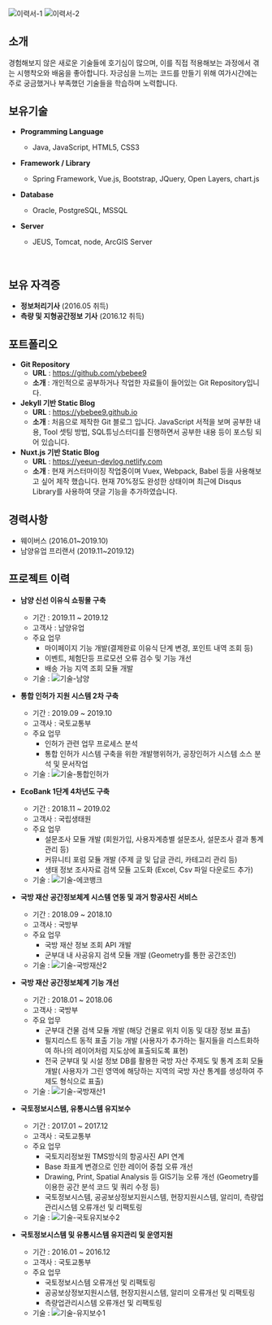 ![이력서-1](https://user-images.githubusercontent.com/48410197/76704301-6422c680-671b-11ea-9f64-5147f725884e.PNG)
![이력서-2](https://user-images.githubusercontent.com/48410197/76704302-6553f380-671b-11ea-9ff1-41ef8c3f18c9.PNG)
<br>

## 소개

경험해보지 않은 새로운 기술들에 호기심이 많으며, 이를 직접 적용해보는 과정에서 겪는 시행착오와 배움을 좋아합니다. 자긍심을 느끼는 코드를 만들기 위해 여가시간에는 주로 궁금했거나 부족했던 기술들을 학습하며 노력합니다.
<br>


## 보유기술

- **Programming Language**
  - Java, JavaScript, HTML5, CSS3

- **Framework / Library**
  - Spring Framework, Vue.js, Bootstrap, JQuery, Open Layers, chart.js

- **Database**
  - Oracle, PostgreSQL, MSSQL

- **Server**
  - JEUS, Tomcat, node, ArcGIS Server

<br>


## 보유 자격증

- **정보처리기사** (2016.05 취득)
- **측량 및 지형공간정보 기사** (2016.12 취득)
  <br>


## 포트폴리오

- **Git Repository**
  - **URL** : https://github.com/ybebee9
  - **소개** : 개인적으로 공부하거나 작업한 자료들이 들어있는 Git Repository입니다.
- **Jekyll 기반 Static Blog**
  - **URL** : https://ybebee9.github.io
  - **소개** : 처음으로 제작한 Git 블로그 입니다. JavaScript 서적을 보며 공부한 내용, Tool 셋팅 방법, SQL튜닝스터디를 진행하면서 공부한 내용 등이 포스팅 되어 있습니다.
- **Nuxt.js 기반 Static Blog**
  - **URL** : https://yeeun-devlog.netlify.com
  - **소개** : 현재 커스터마이징 작업중이며 Vuex, Webpack, Babel 등을 사용해보고 싶어 제작 했습니다. 현재 70%정도 완성한 상태이며 최근에 Disqus Library를 사용하여 댓글 기능을 추가하였습니다.
    <br>


## 경력사항

- 웨이버스 (2016.01~2019.10)
- 남양유업 프리랜서 (2019.11~2019.12)
  <br>


## 프로젝트 이력

- **남양 신선 이유식 쇼핑몰 구축**
  - 기간 : 2019.11 ~ 2019.12
  - 고객사 : 남양유업
  - 주요 업무 
    - 마이페이지 기능 개발(결제완료 이유식 단계 변경, 포인트 내역 조회 등)
    - 이벤트, 체험단등 프로모션 오류 검수 및 기능 개선
    - 배송 가능 지역 조회 모듈 개발
  - 기술 : ![기술-남양](https://user-images.githubusercontent.com/48410197/76703957-09886b00-6719-11ea-8811-5099007ec3af.PNG)
    <br>


- **통합 인허가 지원 시스템 2차 구축**
  - 기간 : 2019.09 ~ 2019.10
  - 고객사 : 국토교통부
  - 주요 업무 
    - 인허가 관련 업무 프로세스 분석
    - 통합 인허가 시스템 구축을 위한 개발행위허가, 공장인허가 시스템 소스 분석 및 문서작업
  - 기술 : ![기술-통합인허가](https://user-images.githubusercontent.com/48410197/76703963-0e4d1f00-6719-11ea-8963-339fbeeb0fd1.PNG)
    <br>


- **EcoBank 1단계 4차년도 구축**
  - 기간 : 2018.11 ~ 2019.02
  - 고객사 : 국립생태원
  - 주요 업무 
    - 설문조사 모듈 개발 (회원가입, 사용자계층별 설문조사, 설문조사 결과 통계 관리 등)
    - 커뮤니티 포럼 모듈 개발 (주제 글 및 답글 관리, 카테고리 관리 등)
    - 생태 정보 조사자료 검색 모듈 고도화 (Excel, Csv 파일 다운로드 추가)
  - 기술 : ![기술-에코뱅크](https://user-images.githubusercontent.com/48410197/76703982-376daf80-6719-11ea-9b50-008cbbbad524.PNG)
    <br>


- **국방 재산 공간정보체계 시스템 연동 및 과거 항공사진 서비스**
  - 기간 : 2018.09 ~ 2018.10
  - 고객사 : 국방부
  - 주요 업무 
    - 국방 재산 정보 조회 API 개발
    - 군부대 내 사공유지 검색 모듈 개발 (Geometry를 통한 공간조인)
  - 기술 : ![기술-국방재산2](https://user-images.githubusercontent.com/48410197/76703988-405e8100-6719-11ea-9439-da406cfe878b.PNG)
    <br>


- **국방 재산 공간정보체계 기능 개선**
  - 기간 : 2018.01 ~ 2018.06
  - 고객사 : 국방부
  - 주요 업무 
    - 군부대 건물 검색 모듈 개발 (해당 건물로 위치 이동 및 대장 정보 표출)
    - 필지리스트 동적 표출 기능 개발 (사용자가 추가하는 필지들을 리스트화하여 하나의 레이어처럼 지도상에 표출되도록 표현)
    - 전국 군부대 및 시설 정보 DB를 활용한 국방 자산 주제도 및 통계 조회 모듈 개발( 사용자가 그린 영역에 해당하는 지역의 국방 자산 통계를 생성하여 주제도 형식으로 표출)
  - 기술 : ![기술-국방재산1](https://user-images.githubusercontent.com/48410197/76703990-42284480-6719-11ea-96d2-147a44239cbb.PNG)
    <br>


- **국토정보시스템, 유통시스템 유지보수**
  - 기간 : 2017.01 ~ 2017.12
  - 고객사 : 국토교통부
  - 주요 업무 
    - 국토지리정보원 TMS방식의 항공사진 API 연계
    - Base 좌표계 변경으로 인한 레이어 중첩 오류 개선
    - Drawing, Print, Spatial Analysis 등 GIS기능 오류 개선 (Geometry를 이용한 공간 분석 코드 및 쿼리 수정 등)
    - 국토정보시스템, 공공보상정보지원시스템, 현장지원시스템, 알리미, 측량업관리시스템 오류개선 및 리팩토링
  - 기술 : ![기술-국토유지보수2](https://user-images.githubusercontent.com/48410197/76703995-494f5280-6719-11ea-8ef7-238b006746d7.PNG)
    <br>


- **국토정보시스템 및 유통시스템 유지관리 및 운영지원**
  - 기간 : 2016.01 ~ 2016.12
  - 고객사 : 국토교통부
  - 주요 업무 
    - 국토정보시스템 오류개선 및 리팩토링
    - 공공보상정보지원시스템, 현장지원시스템, 알리미 오류개선 및 리팩토링
    - 측량업관리시스템 오류개선 및 리팩토링
  - 기술 : ![기술-유지보수1](https://user-images.githubusercontent.com/48410197/76704000-4ce2d980-6719-11ea-9a06-9284ec0dce51.PNG)

